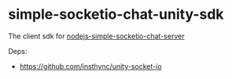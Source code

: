 # simple-socketio-chat-unity-sdk
The client sdk for [nodejs-simple-socketio-chat-server](https://github.com/insthync/nodejs-simple-socketio-chat-server)

Deps:
- https://github.com/insthync/unity-socket-io

